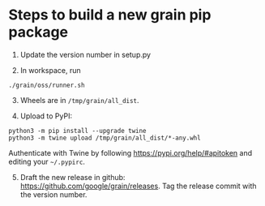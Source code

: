 # Steps to build a new grain pip package

1. Update the version number in setup.py

2. In workspace, run

```
./grain/oss/runner.sh
```

3. Wheels are in `/tmp/grain/all_dist`.

4. Upload to PyPI:

```
python3 -m pip install --upgrade twine
python3 -m twine upload /tmp/grain/all_dist/*-any.whl
```

Authenticate with Twine by following https://pypi.org/help/#apitoken and editing
your `~/.pypirc`.

5. Draft the new release in github: https://github.com/google/grain/releases. Tag the release commit with the version number.